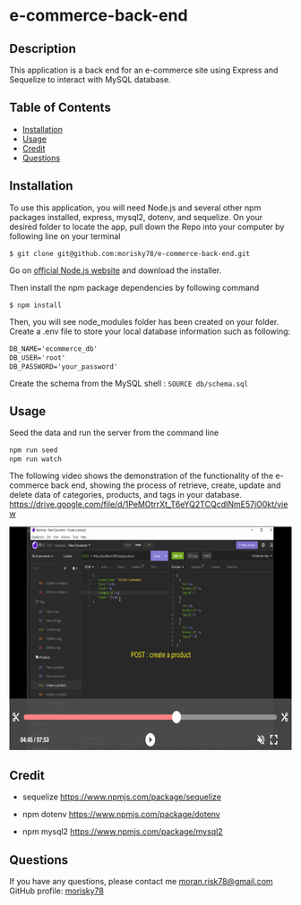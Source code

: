 # e-commerce-back-end

## Description
This application is a back end for an e-commerce site using Express and Sequelize to interact with MySQL database.

## Table of Contents

- [Installation](#installation)
- [Usage](#usage)
- [Credit](#credit)
- [Questions](#questions)

## Installation
To use this application, you will need Node.js and several other npm packages installed, express, mysql2, dotenv, and sequelize. On your desired folder to locate the app, pull down the Repo into your computer by following line on your terminal  

    $ git clone git@github.com:morisky78/e-commerce-back-end.git

Go on [official Node.js website](https://nodejs.org/) and download the installer. 

Then install the npm package dependencies by following command

    $ npm install

Then, you will see node_modules folder has been created on your folder. 
Create a .env file to store your local database information such as following:
```
DB_NAME='ecommerce_db'
DB_USER='root'
DB_PASSWORD='your_password'
```
Create the schema from the MySQL shell : `SOURCE db/schema.sql` 

## Usage
Seed the data and run the server from the command line 
```
npm run seed
npm run watch
```

The following video shows the demonstration of the functionality of the e-commerce back end, showing the process of retrieve, create, update and delete data of categories, products, and tags in your database.
https://drive.google.com/file/d/1PeMOtrrXt_T6eYQ2TCQcdINmE57iO0kt/view


[<img src="./assets/screenshot.png" height="400">](https://drive.google.com/file/d/1PeMOtrrXt_T6eYQ2TCQcdINmE57iO0kt/view "Demonstration video screen shot")




## Credit
- sequelize
https://www.npmjs.com/package/sequelize

- npm dotenv
https://www.npmjs.com/package/dotenv

- npm mysql2
https://www.npmjs.com/package/mysql2


## Questions

If you have any questions, please contact me moran.risk78@gmail.com  
GitHub  profile: [morisky78](https://github.com/morisky78)